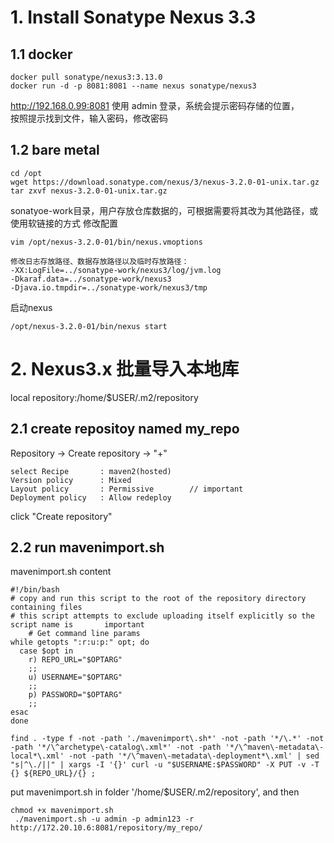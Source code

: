 
# 1. Install Sonatype Nexus 3.3
## 1.1 docker
```
docker pull sonatype/nexus3:3.13.0
docker run -d -p 8081:8081 --name nexus sonatype/nexus3
```
http://192.168.0.99:8081
使用 admin 登录，系统会提示密码存储的位置，  
按照提示找到文件，输入密码，修改密码	

## 1.2 bare metal

```
cd /opt
wget https://download.sonatype.com/nexus/3/nexus-3.2.0-01-unix.tar.gz
tar zxvf nexus-3.2.0-01-unix.tar.gz
```
sonatyoe-work目录，用户存放仓库数据的，可根据需要将其改为其他路径，或使用软链接的方式
修改配置  
```
vim /opt/nexus-3.2.0-01/bin/nexus.vmoptions
 
修改日志存放路径、数据存放路径以及临时存放路径：
-XX:LogFile=../sonatype-work/nexus3/log/jvm.log
-Dkaraf.data=../sonatype-work/nexus3
-Djava.io.tmpdir=../sonatype-work/nexus3/tmp
```

启动nexus
```
/opt/nexus-3.2.0-01/bin/nexus start
```
# 2. Nexus3.x 批量导入本地库

local repository:/home/$USER/.m2/repository

## 2.1 create repositoy named my_repo

Repository -> Create repository -> "+"  
```
select Recipe       : maven2(hosted)  
Version policy      : Mixed  
Layout policy       : Permissive        // important
Deployment policy   : Allow redeploy
```
click "Create repository"  

## 2.2 run mavenimport.sh  

mavenimport.sh content  

```  
#!/bin/bash
# copy and run this script to the root of the repository directory containing files
# this script attempts to exclude uploading itself explicitly so the script name is       important
	# Get command line params
while getopts ":r:u:p:" opt; do
  case $opt in
    r) REPO_URL="$OPTARG"
    ;;
    u) USERNAME="$OPTARG"
    ;;
    p) PASSWORD="$OPTARG"
    ;;
esac
done

find . -type f -not -path './mavenimport\.sh*' -not -path '*/\.*' -not -path '*/\^archetype\-catalog\.xml*' -not -path '*/\^maven\-metadata\-local*\.xml' -not -path '*/\^maven\-metadata\-deployment*\.xml' | sed "s|^\./||" | xargs -I '{}' curl -u "$USERNAME:$PASSWORD" -X PUT -v -T {} ${REPO_URL}/{} ;

```  
put mavenimport.sh in folder '/home/$USER/.m2/repository', and then  

```  
chmod +x mavenimport.sh
 ./mavenimport.sh -u admin -p admin123 -r http://172.20.10.6:8081/repository/my_repo/
```  

